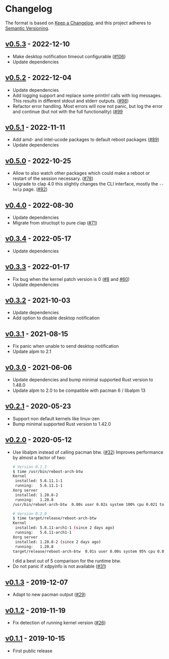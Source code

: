 # Changelog

The format is based on [Keep a Changelog](https://keepachangelog.com/en/1.0.0/),
and this project adheres to [Semantic Versioning](https://semver.org/spec/v2.0.0.html).

## [v0.5.3] - 2022-12-10

 * Make desktop notification timeout configurable
   ([#106](https://github.com/rnestler/reboot-arch-btw/pull/106))
 * Update dependencies

## [v0.5.2] - 2022-12-04

 * Update dependencies
 * Add logging support and replace some println! calls with log messages. This
   results in different stdout and stderr outputs.
   ([#98](https://github.com/rnestler/reboot-arch-btw/pull/98))
 * Refactor error handling. Most errors will now not panic, but log the error
   and continue (but not with the full functionality)
   ([#99](https://github.com/rnestler/reboot-arch-btw/pull/99)

## [v0.5.1] - 2022-11-11

 * Add amd- and intel-ucode packages to default reboot packages
   ([#89](https://github.com/rnestler/reboot-arch-btw/pull/89))
 * Update dependencies

## [v0.5.0] - 2022-10-25

 * Allow to also watch other packages which could make a reboot or restart of
   the session necessary.
   ([#78](https://github.com/rnestler/reboot-arch-btw/pull/78))
 * Upgrade to clap 4.0 this slightly changes the CLI interface, mostly the
   `--help` page.
   ([#82](https://github.com/rnestler/reboot-arch-btw/pull/82))

## [v0.4.0] - 2022-08-30

 * Update dependencies
 * Migrate from structopt to pure clap
   ([#71](https://github.com/rnestler/reboot-arch-btw/pull/71))

## [v0.3.4] - 2022-05-17

 * Update dependencies

## [v0.3.3] - 2022-01-17

 * Fix bug when the kernel patch version is 0
   ([#8](https://github.com/rnestler/reboot-arch-btw/issues/8) and
   [#60](https://github.com/rnestler/reboot-arch-btw/pull/60))
 * Update dependencies

## [v0.3.2] - 2021-10-03

 * Update dependencies
 * Add option to disable desktop notification

## [v0.3.1] - 2021-08-15

 * Fix panic when unable to send desktop notification
 * Update alpm to 2.1

## [v0.3.0] - 2021-06-06

 * Update dependencies and bump minimal supported Rust version to 1.48.0
 * Update alpm to 2.0 to be compatible with pacman 6 / libalpm 13

## [v0.2.1] - 2020-05-23

 * Support non default kernels like linux-zen
 * Bump minimal supported Rust version to 1.42.0

## [v0.2.0] - 2020-05-12

 * Use libalpm instead of calling pacman btw.
   ([#32](https://github.com/rnestler/reboot-arch-btw/pull/32))
   Improves performance by almost a factor of two:
   ```bash
   # Version 0.1.3
   $ time /usr/bin/reboot-arch-btw
   Kernel
    installed: 5.6.11.1-1
    running:   5.6.11.1-1
   Xorg server
    installed: 1.20.8-2
    running:   1.20.8
   /usr/bin/reboot-arch-btw  0.00s user 0.02s system 100% cpu 0.021 total

   # Version 0.2.0
   $ time target/release/reboot-arch-btw
   Kernel
    installed: 5.6.11-arch1-1 (since 2 days ago)
    running:   5.6.11-arch1-1
   Xorg server
    installed: 1.20.8-2 (since 2 days ago)
    running:   1.20.8
   target/release/reboot-arch-btw  0.01s user 0.00s system 95% cpu 0.012 total
   ```
   I did a best out of 5 comparison for the runtime btw.
 * Do not panic if xdpyinfo is not available
   ([#31](https://github.com/rnestler/reboot-arch-btw/pull/31))

## [v0.1.3] - 2019-12-07

 * Adapt to new pacman output
   ([#29](https://github.com/rnestler/reboot-arch-btw/pull/29))

## [v0.1.2] - 2019-11-19

 * Fix detection of running kernel version
   ([#26](https://github.com/rnestler/reboot-arch-btw/pull/26))

## [v0.1.1] - 2019-10-15

 * First public release

[Unreleased]: https://github.com/rnestler/reboot-arch-btw/compare/v0.5.3...master
[v0.5.3]: https://github.com/rnestler/reboot-arch-btw/compare/v0.5.2..v0.5.3
[v0.5.2]: https://github.com/rnestler/reboot-arch-btw/compare/v0.5.1..v0.5.2
[v0.5.1]: https://github.com/rnestler/reboot-arch-btw/compare/v0.5.0..v0.5.1
[v0.5.0]: https://github.com/rnestler/reboot-arch-btw/compare/v0.4.0..v0.5.0
[v0.4.0]: https://github.com/rnestler/reboot-arch-btw/compare/v0.3.4..v0.4.0
[v0.3.4]: https://github.com/rnestler/reboot-arch-btw/compare/v0.3.3..v0.3.4
[v0.3.3]: https://github.com/rnestler/reboot-arch-btw/compare/v0.3.2..v0.3.3
[v0.3.2]: https://github.com/rnestler/reboot-arch-btw/compare/v0.3.1..v0.3.2
[v0.3.1]: https://github.com/rnestler/reboot-arch-btw/compare/v0.3.0..v0.3.1
[v0.3.0]: https://github.com/rnestler/reboot-arch-btw/compare/v0.2.1..v0.3.0
[v0.2.1]: https://github.com/rnestler/reboot-arch-btw/compare/v0.2.0..v0.2.1
[v0.2.0]: https://github.com/rnestler/reboot-arch-btw/compare/v0.1.3..v0.2.0
[v0.1.3]: https://github.com/rnestler/reboot-arch-btw/compare/v0.1.2..v0.1.3
[v0.1.2]: https://github.com/rnestler/reboot-arch-btw/compare/v0.1.1..v0.1.2
[v0.1.1]: https://github.com/rnestler/reboot-arch-btw/releases/tag/v0.1.1
